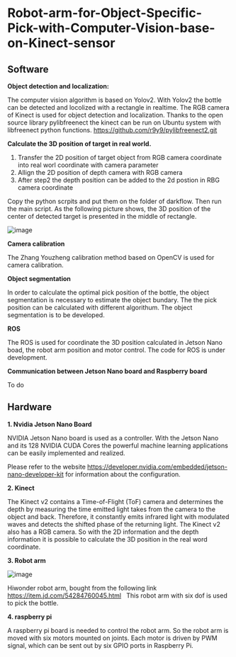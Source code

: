 # Robot-arm-for-Object-Specific-Pick-with-Computer-Vision-base-on-Kinect-sensor


## Software
**Object detection and localization:**

The computer vision algorithm is based on Yolov2. With Yolov2 the bottle can be detected and locolized with a rectangle in realtime.
The RGB camera of Kinect is used for object detection and localization.
Thanks to the open source library pylibfreenect the kinect can be run on Ubuntu system with libfreenect python functions.
https://github.com/r9y9/pylibfreenect2.git

**Calculate the 3D position of target in real world.**
1. Transfer the 2D position of target object from RGB camera coordinate into real worl coordinate with camera parameter
2. Allign the 2D position of depth camera with RGB camera
3. After step2 the depth position can be added to the 2d postion in RBG camera coordinate

Copy the python scrpits and put them on the folder of darkflow. Then run the main script. 
As the following picture shows, the 3D position of the center of detected target is presented in the middle of rectangle.

![image](https://user-images.githubusercontent.com/38363960/127788096-b8303176-fe89-4432-bbc6-ad6b63a56593.png)


**Camera calibration**

The Zhang Youzheng calibration method based on OpenCV is used for camera calibration.

**Object segmentation**

In order to calculate the optimal pick position of the bottle, the object segmentation is necessary to estimate the object bundary. The the pick position can be calculated with different algorithum. The object segmentation is to be developed.

**ROS**

The ROS is used for coordinate the 3D position calculated in Jetson Nano boad, the robot arm position and motor control.
The code for ROS is under development.

**Communication between Jetson Nano board and Raspberry board**

To do



## Hardware
**1. Nvidia Jetson Nano Board**

NVIDIA Jetson Nano board is used as a controller. With the Jetson Nano and its 128 NVIDIA CUDA Cores the powerful machine learning applications can be easily implemented and realized.

Please refer to the website https://developer.nvidia.com/embedded/jetson-nano-developer-kit for information about the configuration.

**2. Kinect**

The Kinect v2 contains a Time-of-Flight (ToF) camera and determines the depth by measuring the time emitted light takes from the camera to the object and back. Therefore, it constantly emits infrared light with modulated waves and detects the shifted phase of the returning light.
The Kinect v2 also has a RGB camera. So with the 2D information and the depth information it is possible to calculate the 3D position in the real word coordinate.

**3. Robot arm**

![image](https://user-images.githubusercontent.com/38363960/127217896-ca75742f-6026-482c-a416-6b4200888383.png)

Hiwonder robot arm, bought from the following link
https://item.jd.com/54284760045.html
 
This robot arm with six dof is used to pick the bottle. 

**4. raspberry pi**

A raspberry pi board is needed to control the robot arm. So the robot arm is moved with six motors mounted on joints. Each motor is driven by PWM signal, which can be sent out by six GPIO ports in Raspberry Pi.
